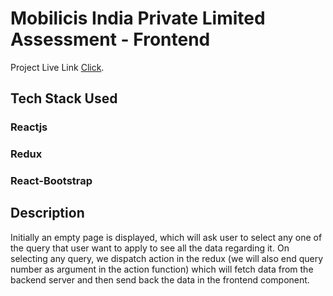# Mobilicis India Private Limited Assessment - Frontend

Project Live Link [Click](https://mobilicis-frontend.vercel.app/).

## Tech Stack Used

### Reactjs
### Redux
### React-Bootstrap

## Description

Initially an empty page is displayed, which will ask user to select any one of the query that user want to apply to see all the data regarding it. On selecting any query, we dispatch action in the redux (we will also end query number as argument in the action function) which will fetch data from the backend server and then send back the data in the frontend component.